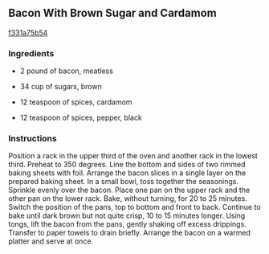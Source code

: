 ## Bacon With Brown Sugar and Cardamom

[f331a75b54](http://www.food.com/recipe/bacon-with-brown-sugar-and-cardamom-302992)

### Ingredients

 - 2 pound of bacon, meatless

 - 34 cup of sugars, brown

 - 12 teaspoon of spices, cardamom

 - 12 teaspoon of spices, pepper, black

### Instructions

Position a rack in the upper third of the oven and another rack in the lowest third. Preheat to 350 degrees. Line the bottom and sides of two rimmed baking sheets with foil. Arrange the bacon slices in a single layer on the prepared baking sheet. In a small bowl, toss together the seasonings. Sprinkle evenly over the bacon. Place one pan on the upper rack and the other pan on the lower rack. Bake, without turning, for 20 to 25 minutes. Switch the position of the pans, top to bottom and front to back. Continue to bake until dark brown but not quite crisp, 10 to 15 minutes longer. Using tongs, lift the bacon from the pans, gently shaking off excess drippings. Transfer to paper towels to drain briefly. Arrange the bacon on a warmed platter and serve at once.
